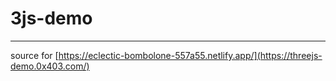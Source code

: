 # 3js-demo

---

source for [https://eclectic-bombolone-557a55.netlify.app/](https://threejs-demo.0x403.com/)
